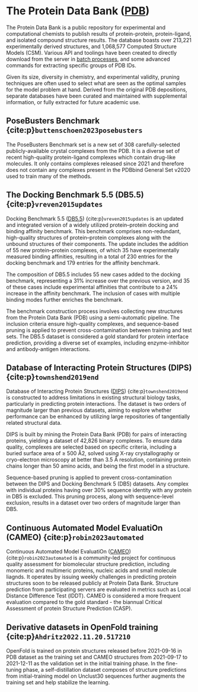 # The Protein Data Bank ([PDB](https://www.rcsb.org/))
The Protein Data Bank is a public repository for experimental and computational chemists to publish results of protein-protein, protein-ligand, and isolated compound structure results. The database boasts over 213,221 experimentally derived structures, and 1,068,577 Computed Structure Models (CSM). Various API and toolings have been created to directly download from the server in [batch processes](https://www.rcsb.org/docs/programmatic-access/file-download-services), and some advanced commands for extracting specific groups of PDB IDs. 

Given its size, diversity in chemistry, and experimental validity, pruning techniques are often used to select what are seen as the optimal samples for the model problem at hand. Derived from the original PDB depositions, separate databases have been curated and maintained with supplemental information, or fully extracted for future academic use. 

## PoseBusters Benchmark {cite:p}`buttenschoen2023posebusters`
The PoseBusters Benchmark set is a new set of 308 carefully-selected publicly-available crystal complexes from the PDB. It is a diverse set of recent high-quality protein-ligand complexes which contain drug-like molecules. It only contains complexes released since 2021 and therefore does not contain any complexes present in the PDBbind General Set v2020 used to train many of the methods. 

## The Docking Benchmark 5.5 (DB5.5) {cite:p}`vreven2015updates`
Docking Benchmark 5.5 ([DB5.5](https://zlab.umassmed.edu/benchmark/)) {cite:p}`vreven2015updates` is an updated and integrated version of a widely utilized protein–protein docking and binding affinity benchmark. This benchmark comprises non-redundant, high-quality structures of protein–protein complexes along with the unbound structures of their components. The update includes the addition of 55 new protein–protein complexes, of which 35 have experimentally measured binding affinities, resulting in a total of 230 entries for the docking benchmark and 179 entries for the affinity benchmark.

The composition of DB5.5 includes 55 new cases added to the docking benchmark, representing a 31% increase over the previous version, and 35 of these cases include experimental affinities that contribute to a 24% increase in the affinity benchmark. The inclusion of cases with multiple binding modes further enriches the benchmark.

The benchmark construction process involves collecting new structures from the Protein Data Bank (PDB) using a semi-automatic pipeline. The inclusion criteria ensure high-quality complexes, and sequence-based pruning is applied to prevent cross-contamination between training and test sets. The DB5.5 dataset is considered a gold standard for protein interface prediction, providing a diverse set of examples, including enzyme-inhibitor and antibody-antigen interactions.

## Database of Interacting Protein Structures (DIPS) {cite:p}`townshend2019end`
Database of Interacting Protein Structures ([DIPS](https://github.com/drorlab/DIPS)) {cite:p}`townshend2019end` is constructed to address limitations in existing structural biology tasks, particularly in predicting protein interactions. The dataset is two orders of magnitude larger than previous datasets, aiming to explore whether performance can be enhanced by utilizing large repositories of tangentially related structural data.

DIPS is built by mining the Protein Data Bank (PDB) for pairs of interacting proteins, yielding a dataset of 42,826 binary complexes. To ensure data quality, complexes are selected based on specific criteria, including a buried surface area of ≥ 500 Å2, solved using X-ray crystallography or cryo-electron microscopy at better than 3.5 Å resolution, containing protein chains longer than 50 amino acids, and being the first model in a structure.

Sequence-based pruning is applied to prevent cross-contamination between the DIPS and Docking Benchmark 5 (DB5) datasets. Any complex with individual proteins having over 30% sequence identity with any protein in DB5 is excluded. This pruning process, along with sequence-level exclusion, results in a dataset over two orders of magnitude larger than DB5.

## Continuous Automated Model EvaluatiOn (CAMEO) {cite:p}`robin2023automated`

Continuous Automated Model EvaluatiOn ([CAMEO](https://cameo3d.org/)) {cite:p}`robin2023automated` is a community-led project for continuous quality assessment for biomolecular structure prediction, including monomeric and multimeric proteins, nucleic acids and small molecule liagnds. It operates by issuing weekly challenges in predicting protein structures soon to be released publicly at Protein Data Bank. Structure prediction from participating servers are evaluated in metrics such as Local Distance Difference Test (lDDT). CAMEO is considered a more frequent evaluation compared to the gold standard - the biannual Critical Assessment of protein Structure Prediction (CASP).

## Derivative datasets in OpenFold training {cite:p}`Ahdritz2022.11.20.517210`

OpenFold is trained on protein structures released before 2021-09-16 in PDB dataset as the training set and CAMEO structures from 2021-09-17 to 2021-12-11 as the validation set in the initial training phase. In the fine-tuning phase, a self-distillation dataset composes of structure predictions from initial-training model on Unclust30 sequences further augments the training set and help stabilize the learning.
